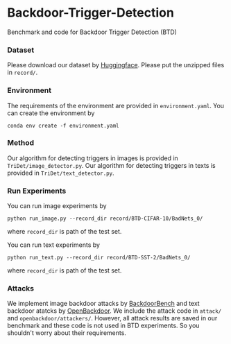 # Backdoor-Trigger-Detection
Benchmark and code for Backdoor Trigger Detection (BTD)

### Dataset
Please download our dataset by [Huggingface](xxxxx). Please put the unzipped files in `record/`.


### Environment
The requirements of the environment are provided in `environment.yaml`. You can create the environment by
```
conda env create -f environment.yaml
```


### Method
Our algorithm for detecting triggers in images is provided in `TriDet/image_detector.py`. Our algorithm for detecting triggers in texts is provided in `TriDet/text_detector.py`. 


### Run Experiments
You can run image experiments by 
```
python run_image.py --record_dir record/BTD-CIFAR-10/BadNets_0/
```
where `record_dir` is path of the test set.

You can run text experiments by 
```
python run_text.py --record_dir record/BTD-SST-2/BadNets_0/
```
where `record_dir` is path of the test set.


### Attacks
We implement image backdoor attacks by [BackdoorBench](https://github.com/SCLBD/BackdoorBench) and text backdoor atatcks by [OpenBackdoor](https://github.com/thunlp/OpenBackdoor). We include the attack code in `attack/` and `openbackdoor/attackers/`. However, all attack results are saved in our benchmark and these code is not used in BTD experiments. So you shouldn't worry about their requirements.